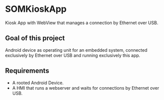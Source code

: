 # SOMKioskApp
Kiosk App with WebView that manages a connection by Ethernet over USB.

## Goal of this project 
Android device as operating unit for an embedded system, connected exclusively by Ethernet over USB and running exclusively this app.

## Requirements
* A rooted Android Device.
* A HMI that runs a webserver and waits for connections by Ethernet over USB.
